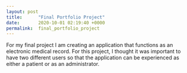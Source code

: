 ```yaml
---
layout: post
title:      "Final Portfolio Project"
date:       2020-10-01 02:19:40 +0000
permalink:  final_portfolio_project
---
```



For my final project I am creating an application that functions as an electronic medical record. For this project, I thought it was important to have two different users so that the application can be experienced as either a patient or as an administrator. 
